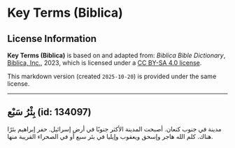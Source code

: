 # Key Terms (Biblica)

## License Information

**Key Terms (Biblica)** is based on and adapted from: _Biblica Bible Dictionary_, [Biblica, Inc.](https://www.biblica.com/), 2023, which is licensed under a [CC BY-SA 4.0 license](https://creativecommons.org/licenses/by-sa/4.0/legalcode.en).

This markdown version (created `2025-10-20`) is provided under the same license.



--------------------------------

## بِئْرُ سَبْع (id: 134097)

مدينة في جنوب كنعان. أصبحت المدينة الأكثر جنوبًا في أرض إسرائيل. حفر إبراهيم بئرًا هناك. كلم الله هاجر وإسحق ويعقوب وإيليا في بئر سبع أو في الصحراء القريبة منها.


